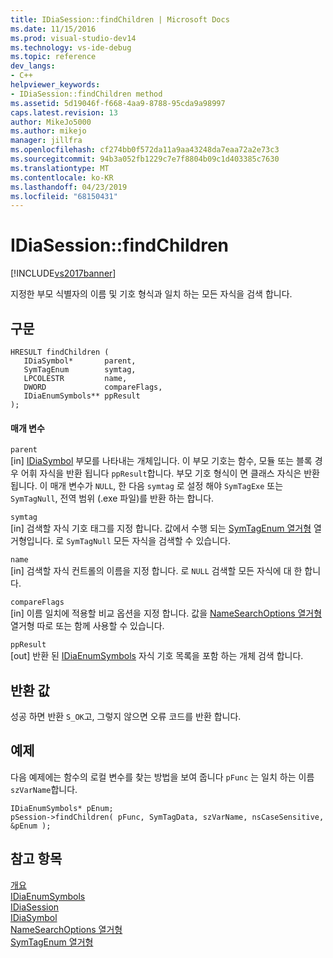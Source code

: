```yaml
---
title: IDiaSession::findChildren | Microsoft Docs
ms.date: 11/15/2016
ms.prod: visual-studio-dev14
ms.technology: vs-ide-debug
ms.topic: reference
dev_langs:
- C++
helpviewer_keywords:
- IDiaSession::findChildren method
ms.assetid: 5d19046f-f668-4aa9-8788-95cda9a98997
caps.latest.revision: 13
author: MikeJo5000
ms.author: mikejo
manager: jillfra
ms.openlocfilehash: cf274bb0f572da11a9aa43248da7eaa72a2e73c3
ms.sourcegitcommit: 94b3a052fb1229c7e7f8804b09c1d403385c7630
ms.translationtype: MT
ms.contentlocale: ko-KR
ms.lasthandoff: 04/23/2019
ms.locfileid: "68150431"
---
```

# <a name="idiasessionfindchildren"></a>IDiaSession::findChildren
[!INCLUDE[vs2017banner](../../includes/vs2017banner.md)]

지정한 부모 식별자의 이름 및 기호 형식과 일치 하는 모든 자식을 검색 합니다.  
  
## <a name="syntax"></a>구문  
  
```cpp#  
HRESULT findChildren (   
   IDiaSymbol*       parent,  
   SymTagEnum        symtag,  
   LPCOLESTR         name,  
   DWORD             compareFlags,  
   IDiaEnumSymbols** ppResult  
);  
```  
  
#### <a name="parameters"></a>매개 변수  
 `parent`  
 [in] [IDiaSymbol](../../debugger/debug-interface-access/idiasymbol.md) 부모를 나타내는 개체입니다. 이 부모 기호는 함수, 모듈 또는 블록 경우 어휘 자식을 반환 됩니다 `ppResult`합니다. 부모 기호 형식이 면 클래스 자식은 반환 됩니다. 이 매개 변수가 `NULL`, 한 다음 `symtag` 로 설정 해야 `SymTagExe` 또는 `SymTagNull`, 전역 범위 (.exe 파일)를 반환 하는 합니다.  
  
 `symtag`  
 [in] 검색할 자식 기호 태그를 지정 합니다. 값에서 수행 되는 [SymTagEnum 열거형](../../debugger/debug-interface-access/symtagenum.md) 열거형입니다. 로 `SymTagNull` 모든 자식을 검색할 수 있습니다.  
  
 `name`  
 [in] 검색할 자식 컨트롤의 이름을 지정 합니다. 로 `NULL` 검색할 모든 자식에 대 한 합니다.  
  
 `compareFlags`  
 [in] 이름 일치에 적용할 비교 옵션을 지정 합니다. 값을 [NameSearchOptions 열거형](../../debugger/debug-interface-access/namesearchoptions.md) 열거형 따로 또는 함께 사용할 수 있습니다.  
  
 `ppResult`  
 [out] 반환 된 [IDiaEnumSymbols](../../debugger/debug-interface-access/idiaenumsymbols.md) 자식 기호 목록을 포함 하는 개체 검색 합니다.  
  
## <a name="return-value"></a>반환 값  
 성공 하면 반환 `S_OK`고, 그렇지 않으면 오류 코드를 반환 합니다.  
  
## <a name="example"></a>예제  
 다음 예제에는 함수의 로컬 변수를 찾는 방법을 보여 줍니다 `pFunc` 는 일치 하는 이름 `szVarName`합니다.  
  
```cpp#  
IDiaEnumSymbols* pEnum;  
pSession->findChildren( pFunc, SymTagData, szVarName, nsCaseSensitive, &pEnum );  
```  
  
## <a name="see-also"></a>참고 항목  
 [개요](../../debugger/debug-interface-access/overview-debug-interface-access-sdk.md)   
 [IDiaEnumSymbols](../../debugger/debug-interface-access/idiaenumsymbols.md)   
 [IDiaSession](../../debugger/debug-interface-access/idiasession.md)   
 [IDiaSymbol](../../debugger/debug-interface-access/idiasymbol.md)   
 [NameSearchOptions 열거형](../../debugger/debug-interface-access/namesearchoptions.md)   
 [SymTagEnum 열거형](../../debugger/debug-interface-access/symtagenum.md)

